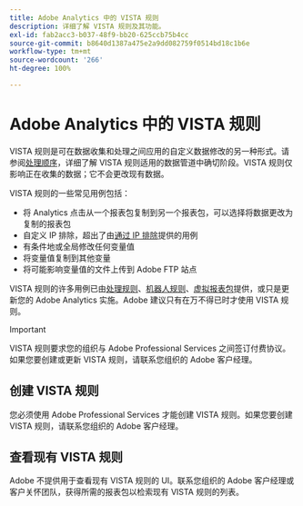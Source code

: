 ```yaml
---
title: Adobe Analytics 中的 VISTA 规则
description: 详细了解 VISTA 规则及其功能。
exl-id: fab2acc3-b037-48f9-bb20-625ccb75b4cc
source-git-commit: b8640d1387a475e2a9dd082759f0514bd18c1b6e
workflow-type: tm+mt
source-wordcount: '266'
ht-degree: 100%

---
```


# Adobe Analytics 中的 VISTA 规则

VISTA 规则是可在数据收集和处理之间应用的自定义数据修改的另一种形式。请参阅[处理顺序](processing-order.md)，详细了解 VISTA 规则适用的数据管道中确切阶段。VISTA 规则仅影响正在收集的数据；它不会更改现有数据。

VISTA 规则的一些常见用例包括：

* 将 Analytics 点击从一个报表包复制到另一个报表包，可以选择将数据更改为复制的报表包
* 自定义 IP 排除，超出了由[通过 IP 排除](/help/admin/admin/exclude-ip.md)提供的用例
* 有条件地或全局修改任何变量值
* 将变量值复制到其他变量
* 将可能影响变量值的文件上传到 Adobe FTP 站点

VISTA 规则的许多用例已由[处理规则](/help/admin/admin/c-manage-report-suites/c-edit-report-suites/general/c-processing-rules/processing-rules.md)、[机器人规则](/help/admin/admin/c-manage-report-suites/c-edit-report-suites/general/bot-removal/bot-rules.md)、[虚拟报表包](/help/components/vrs/vrs-about.md)提供，或只是更新您的 Adobe Analytics 实施。Adobe 建议只有在万不得已时才使用 VISTA 规则。

>[!IMPORTANT]
>
>VISTA 规则要求您的组织与 Adobe Professional Services 之间签订付费协议。如果您要创建或更新 VISTA 规则，请联系您组织的 Adobe 客户经理。

## 创建 VISTA 规则

您必须使用 Adobe Professional Services 才能创建 VISTA 规则。如果您要创建 VISTA 规则，请联系您组织的 Adobe 客户经理。

## 查看现有 VISTA 规则

Adobe 不提供用于查看现有 VISTA 规则的 UI。联系您组织的 Adobe 客户经理或客户关怀团队，获得所需的报表包以检索现有 VISTA 规则的列表。
